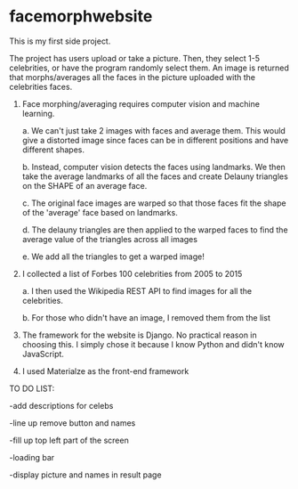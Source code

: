# facemorphwebsite
 
This is my first side project.

The project has users upload or take a picture. Then, they select 1-5 celebrities, or have the program randomly select them. An image is returned that morphs/averages all the faces in the picture uploaded with the celebrities faces.

1. Face morphing/averaging requires computer vision and machine learning.
	
	a. We can't just take 2 images with faces and average them. This would give a distorted image since faces can be in different positions and have different shapes.
	
	b. Instead, computer vision detects the faces using landmarks. We then take the average landmarks of all the faces and create Delauny triangles on the SHAPE of an average face.	
	
	c. The original face images are warped so that those faces fit the shape of the 'average' face based on landmarks.
	
	d. The delauny triangles are then applied to the warped faces to find the average value of the triangles across all images
	
	e. We add all the triangles to get a warped image!

2. I collected a list of Forbes 100 celebrities from 2005 to 2015
	
	a. I then used the Wikipedia REST API to find images for all the celebrities.
	
	b. For those who didn't have an image, I removed them from the list

3. The framework for the website is Django. No practical reason in choosing this. I simply chose it because I know Python and didn't know JavaScript.

4. I used Materialze as the front-end framework


TO DO LIST:


-add descriptions for celebs

-line up remove button and names

-fill up top left part of the screen

-loading bar

-display picture and names in result page